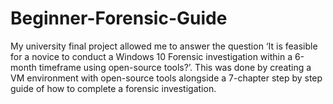 # Beginner-Forensic-Guide
My university final project allowed me to answer the question ‘It is feasible for a novice to conduct a Windows 10 Forensic investigation within a 6-month timeframe using open-source tools?’. This was done by creating a VM environment with open-source tools alongside a 7-chapter step by step guide of how to complete a forensic investigation.
